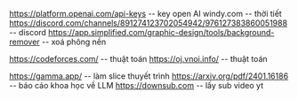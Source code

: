 https://platform.openai.com/api-keys                                                       -- key open AI
windy.com -- thời tiết
https://discord.com/channels/891274123702054942/976127383860051988                         -- discord
https://app.simplified.com/graphic-design/tools/background-remover                         -- xoá phông nền

https://codeforces.com/                                                                    -- thuật toán
https://oj.vnoi.info/                                                                      -- thuật toán

https://gamma.app/                                                                         -- làm slice thuyết trình
https://arxiv.org/pdf/2401.16186                                                           -- báo cáo khoa học về LLM
https://downsub.com                                                                        -- lấy sub video yt

